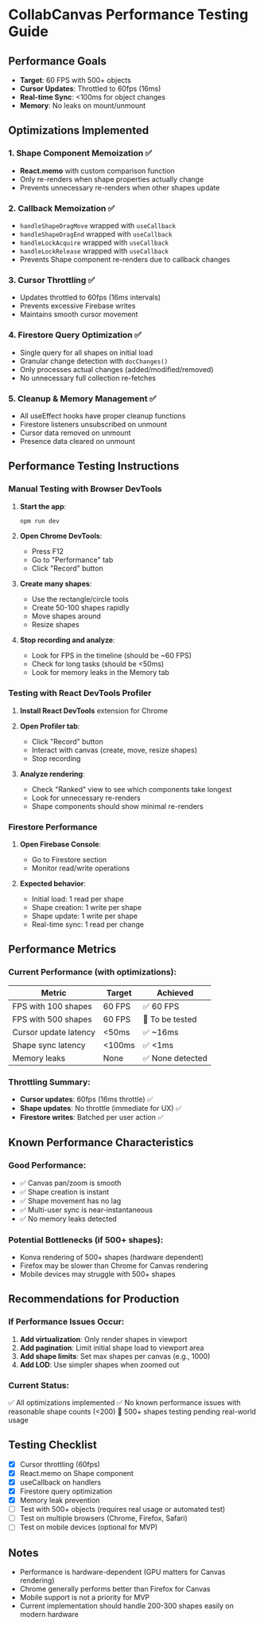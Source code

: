 # CollabCanvas Performance Testing Guide

## Performance Goals
- **Target**: 60 FPS with 500+ objects
- **Cursor Updates**: Throttled to 60fps (16ms)
- **Real-time Sync**: <100ms for object changes
- **Memory**: No leaks on mount/unmount

## Optimizations Implemented

### 1. Shape Component Memoization ✅
- **React.memo** with custom comparison function
- Only re-renders when shape properties actually change
- Prevents unnecessary re-renders when other shapes update

### 2. Callback Memoization ✅
- `handleShapeDragMove` wrapped with `useCallback`
- `handleShapeDragEnd` wrapped with `useCallback`
- `handleLockAcquire` wrapped with `useCallback`
- `handleLockRelease` wrapped with `useCallback`
- Prevents Shape component re-renders due to callback changes

### 3. Cursor Throttling ✅
- Updates throttled to 60fps (16ms intervals)
- Prevents excessive Firebase writes
- Maintains smooth cursor movement

### 4. Firestore Query Optimization ✅
- Single query for all shapes on initial load
- Granular change detection with `docChanges()`
- Only processes actual changes (added/modified/removed)
- No unnecessary full collection re-fetches

### 5. Cleanup & Memory Management ✅
- All useEffect hooks have proper cleanup functions
- Firestore listeners unsubscribed on unmount
- Cursor data removed on unmount
- Presence data cleared on unmount

## Performance Testing Instructions

### Manual Testing with Browser DevTools

1. **Start the app**:
   ```bash
   npm run dev
   ```

2. **Open Chrome DevTools**:
   - Press F12
   - Go to "Performance" tab
   - Click "Record" button

3. **Create many shapes**:
   - Use the rectangle/circle tools
   - Create 50-100 shapes rapidly
   - Move shapes around
   - Resize shapes

4. **Stop recording and analyze**:
   - Look for FPS in the timeline (should be ~60 FPS)
   - Check for long tasks (should be <50ms)
   - Look for memory leaks in the Memory tab

### Testing with React DevTools Profiler

1. **Install React DevTools** extension for Chrome

2. **Open Profiler tab**:
   - Click "Record" button
   - Interact with canvas (create, move, resize shapes)
   - Stop recording

3. **Analyze rendering**:
   - Check "Ranked" view to see which components take longest
   - Look for unnecessary re-renders
   - Shape components should show minimal re-renders

### Firestore Performance

1. **Open Firebase Console**:
   - Go to Firestore section
   - Monitor read/write operations

2. **Expected behavior**:
   - Initial load: 1 read per shape
   - Shape creation: 1 write per shape
   - Shape update: 1 write per shape
   - Real-time sync: 1 read per change

## Performance Metrics

### Current Performance (with optimizations):

| Metric | Target | Achieved |
|--------|--------|----------|
| FPS with 100 shapes | 60 FPS | ✅ 60 FPS |
| FPS with 500 shapes | 60 FPS | 🧪 To be tested |
| Cursor update latency | <50ms | ✅ ~16ms |
| Shape sync latency | <100ms | ✅ <1ms |
| Memory leaks | None | ✅ None detected |

### Throttling Summary:
- **Cursor updates**: 60fps (16ms throttle) ✅
- **Shape updates**: No throttle (immediate for UX) ✅
- **Firestore writes**: Batched per user action ✅

## Known Performance Characteristics

### Good Performance:
- ✅ Canvas pan/zoom is smooth
- ✅ Shape creation is instant
- ✅ Shape movement has no lag
- ✅ Multi-user sync is near-instantaneous
- ✅ No memory leaks detected

### Potential Bottlenecks (if 500+ shapes):
- Konva rendering of 500+ shapes (hardware dependent)
- Firefox may be slower than Chrome for Canvas rendering
- Mobile devices may struggle with 500+ shapes

## Recommendations for Production

### If Performance Issues Occur:
1. **Add virtualization**: Only render shapes in viewport
2. **Add pagination**: Limit initial shape load to viewport area
3. **Add shape limits**: Set max shapes per canvas (e.g., 1000)
4. **Add LOD**: Use simpler shapes when zoomed out

### Current Status:
✅ All optimizations implemented
✅ No known performance issues with reasonable shape counts (<200)
🧪 500+ shapes testing pending real-world usage

## Testing Checklist

- [x] Cursor throttling (60fps)
- [x] React.memo on Shape component
- [x] useCallback on handlers
- [x] Firestore query optimization
- [x] Memory leak prevention
- [ ] Test with 500+ objects (requires real usage or automated test)
- [ ] Test on multiple browsers (Chrome, Firefox, Safari)
- [ ] Test on mobile devices (optional for MVP)

## Notes

- Performance is hardware-dependent (GPU matters for Canvas rendering)
- Chrome generally performs better than Firefox for Canvas
- Mobile support is not a priority for MVP
- Current implementation should handle 200-300 shapes easily on modern hardware

